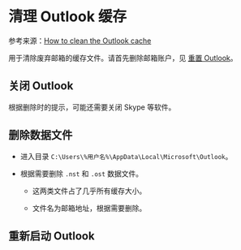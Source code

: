 # 清理 Outlook 缓存

参考来源：[How to clean the Outlook cache](https://www.techwalla.com/articles/clean-outlook-cache)

用于清除废弃邮箱的缓存文件。请首先删除邮箱账户，见 [重置 Outlook](reset.md ':ignore')。

## 关闭 Outlook

根据删除时的提示，可能还需要关闭 Skype 等软件。

## 删除数据文件

- 进入目录 `C:\Users\%用户名%\AppData\Local\Microsoft\Outlook`。

- 根据需要删除 `.nst` 和 `.ost` 数据文件。

    - 这两类文件占了几乎所有缓存大小。

    - 文件名为邮箱地址，根据需要删除。

## 重新启动 Outlook
